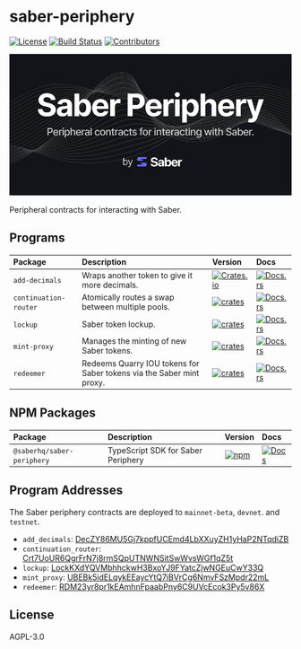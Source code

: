 # saber-periphery

[![License](https://img.shields.io/badge/license-AGPL%203.0-blue)](https://github.com/saber-hq/saber-periphery/blob/master/LICENSE)
[![Build Status](https://img.shields.io/github/workflow/status/saber-hq/saber-periphery/E2E/master)](https://github.com/saber-hq/saber-periphery/actions/workflows/programs-e2e.yml?query=branch%3Amaster)
[![Contributors](https://img.shields.io/github/contributors/saber-hq/saber-periphery)](https://github.com/saber-hq/saber-periphery/graphs/contributors)

![Banner](/images/banner.jpg)

Peripheral contracts for interacting with Saber.

## Programs

| Package               | Description                                                          | Version                                                                                                        | Docs                                                                                             |
| :-------------------- | :------------------------------------------------------------------- | :------------------------------------------------------------------------------------------------------------- | :----------------------------------------------------------------------------------------------- |
| `add-decimals`        | Wraps another token to give it more decimals.                        | [![Crates.io](https://img.shields.io/crates/v/add-decimals)](https://crates.io/crates/add-decimals)            | [![Docs.rs](https://docs.rs/add-decimals/badge.svg)](https://docs.rs/add-decimals)               |
| `continuation-router` | Atomically routes a swap between multiple pools.                     | [![crates](https://img.shields.io/crates/v/continuation-router)](https://crates.io/crates/continuation-router) | [![Docs.rs](https://docs.rs/continuation-router/badge.svg)](https://docs.rs/continuation-router) |
| `lockup`              | Saber token lockup.                                                  | [![crates](https://img.shields.io/crates/v/lockup)](https://crates.io/crates/lockup)                           | [![Docs.rs](https://docs.rs/lockup/badge.svg)](https://docs.rs/lockup)                           |
| `mint-proxy`          | Manages the minting of new Saber tokens.                             | [![crates](https://img.shields.io/crates/v/mint-proxy)](https://crates.io/crates/mint-proxy)                   | [![Docs.rs](https://docs.rs/mint-proxy/badge.svg)](https://docs.rs/mint-proxy)                   |
| `redeemer`            | Redeems Quarry IOU tokens for Saber tokens via the Saber mint proxy. | [![crates](https://img.shields.io/crates/v/redeemer)](https://crates.io/crates/redeemer)                       | [![Docs.rs](https://docs.rs/redeemer/badge.svg)](https://docs.rs/redeemer)                       |

## NPM Packages

| Package                    | Description                        | Version                                                                                                                     | Docs                                                                                        |
| :------------------------- | :--------------------------------- | :-------------------------------------------------------------------------------------------------------------------------- | :------------------------------------------------------------------------------------------ |
| `@saberhq/saber-periphery` | TypeScript SDK for Saber Periphery | [![npm](https://img.shields.io/npm/v/@saberhq/saber-periphery.svg)](https://www.npmjs.com/package/@saberhq/saber-periphery) | [![Docs](https://img.shields.io/badge/docs-typedoc-blue)](https://docs.saber.so/periphery/) |

## Program Addresses

The Saber periphery contracts are deployed to `mainnet-beta`, `devnet`. and `testnet`.

- `add_decimals`: [DecZY86MU5Gj7kppfUCEmd4LbXXuyZH1yHaP2NTqdiZB](https://explorer.solana.com/address/DecZY86MU5Gj7kppfUCEmd4LbXXuyZH1yHaP2NTqdiZB)
- `continuation_router`: [Crt7UoUR6QgrFrN7j8rmSQpUTNWNSitSwWvsWGf1qZ5t](https://explorer.solana.com/address/Crt7UoUR6QgrFrN7j8rmSQpUTNWNSitSwWvsWGf1qZ5t)
- `lockup`: [LockKXdYQVMbhhckwH3BxoYJ9FYatcZjwNGEuCwY33Q](https://explorer.solana.com/address/LockKXdYQVMbhhckwH3BxoYJ9FYatcZjwNGEuCwY33Q)
- `mint_proxy`: [UBEBk5idELqykEEaycYtQ7iBVrCg6NmvFSzMpdr22mL](https://explorer.solana.com/address/UBEBk5idELqykEEaycYtQ7iBVrCg6NmvFSzMpdr22mL)
- `redeemer`: [RDM23yr8pr1kEAmhnFpaabPny6C9UVcEcok3Py5v86X](https://explorer.solana.com/address/RDM23yr8pr1kEAmhnFpaabPny6C9UVcEcok3Py5v86X)

## License

AGPL-3.0

